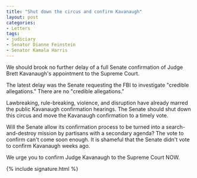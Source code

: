 ```yaml
---
title: "Shut down the circus and confirm Kavanaugh"
layout: post
categories:
- Letters
tags:
- judiciary
- Senator Dianne Feinstein
- Senator Kamala Harris
---
```


We should brook no further delay of a full Senate confirmation of Judge Brett Kavanaugh's appointment to the Supreme Court.

The latest delay was the Senate requesting the FBI to investigate "credible allegations." There are no "credible allegations."

Lawbreaking, rule-breaking, violence, and disruption have already marred the public Kavanaugh confirmation hearings. The Senate should shut down this circus and move the Kavanaugh confirmation to a timely vote.

Will the Senate allow its confirmation process to be turned into a search-and-destroy mission by partisans with a secondary agenda? The vote to confirm can't come soon enough. It is shameful that the Senate didn't vote to confirm Kavanaugh weeks ago.

We urge you to confirm Judge Kavanaugh to the Supreme Court NOW.

{% include signature.html %}
